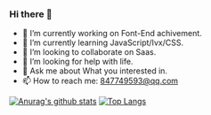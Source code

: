### Hi there 👋

<!--
**laerpeeK/laerpeeK** is a ✨ _special_ ✨ repository because its `README.md` (this file) appears on your GitHub profile.

Here are some ideas to get you started:
- 😄 Pronouns: ...
- ⚡ Fun fact: ...
-->
- 🔭 I’m currently working on Font-End achivement.
- 🌱 I’m currently learning JavaScript/Ivx/CSS.
- 👯 I’m looking to collaborate on Saas. 
- 🤔 I’m looking for help with life.
- 💬 Ask me about What you interested in.
- 📫 How to reach me: 847749593@qq.com

[![Anurag's github stats](https://github-readme-stats.vercel.app/api?username=laerpeeK&theme=radical)](https://github.com/anuraghazra/github-readme-stats)
[![Top Langs ](https://github-readme-stats.vercel.app/api/top-langs/?username=laerpeeK&theme=radical)](https://github.com/anuraghazra/github-readme-stats) 

